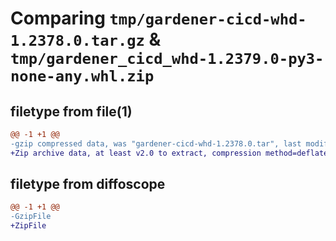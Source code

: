 # Comparing `tmp/gardener-cicd-whd-1.2378.0.tar.gz` & `tmp/gardener_cicd_whd-1.2379.0-py3-none-any.whl.zip`

## filetype from file(1)

```diff
@@ -1 +1 @@
-gzip compressed data, was "gardener-cicd-whd-1.2378.0.tar", last modified: Wed Apr 10 13:21:09 2024, max compression
+Zip archive data, at least v2.0 to extract, compression method=deflate
```

## filetype from diffoscope

```diff
@@ -1 +1 @@
-GzipFile
+ZipFile
```

